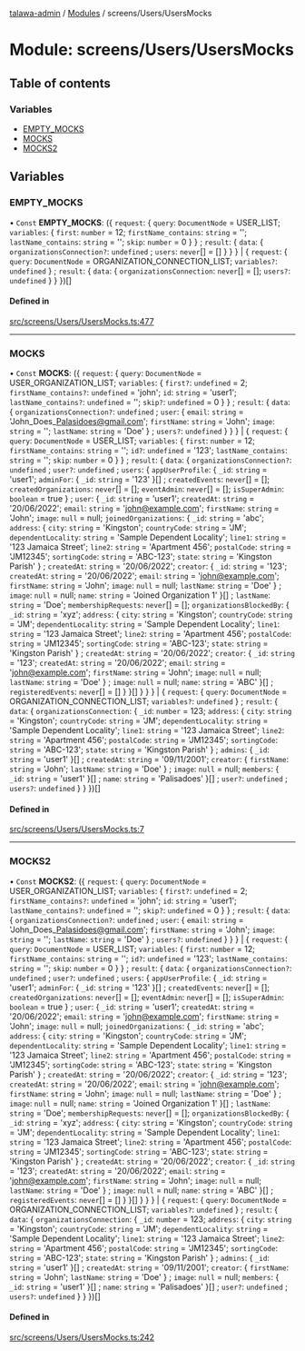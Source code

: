 [talawa-admin](../README.md) / [Modules](../modules.md) / screens/Users/UsersMocks

# Module: screens/Users/UsersMocks

## Table of contents

### Variables

- [EMPTY\_MOCKS](screens_Users_UsersMocks.md#empty_mocks)
- [MOCKS](screens_Users_UsersMocks.md#mocks)
- [MOCKS2](screens_Users_UsersMocks.md#mocks2)

## Variables

### EMPTY\_MOCKS

• `Const` **EMPTY\_MOCKS**: (\{ `request`: \{ `query`: `DocumentNode` = USER\_LIST; `variables`: \{ `first`: `number` = 12; `firstName_contains`: `string` = ''; `lastName_contains`: `string` = ''; `skip`: `number` = 0 \}  \} ; `result`: \{ `data`: \{ `organizationsConnection?`: `undefined` ; `users`: `never`[] = [] \}  \}  \} \| \{ `request`: \{ `query`: `DocumentNode` = ORGANIZATION\_CONNECTION\_LIST; `variables?`: `undefined`  \} ; `result`: \{ `data`: \{ `organizationsConnection`: `never`[] = []; `users?`: `undefined`  \}  \}  \})[]

#### Defined in

[src/screens/Users/UsersMocks.ts:477](https://github.com/Sahi1l-Kumar/talawa-admin/blob/3d595e8/src/screens/Users/UsersMocks.ts#L477)

___

### MOCKS

• `Const` **MOCKS**: (\{ `request`: \{ `query`: `DocumentNode` = USER\_ORGANIZATION\_LIST; `variables`: \{ `first?`: `undefined` = 2; `firstName_contains?`: `undefined` = 'john'; `id`: `string` = 'user1'; `lastName_contains?`: `undefined` = ''; `skip?`: `undefined` = 0 \}  \} ; `result`: \{ `data`: \{ `organizationsConnection?`: `undefined` ; `user`: \{ `email`: `string` = 'John\_Does\_Palasidoes@gmail.com'; `firstName`: `string` = 'John'; `image`: `string` = ''; `lastName`: `string` = 'Doe' \} ; `users?`: `undefined`  \}  \}  \} \| \{ `request`: \{ `query`: `DocumentNode` = USER\_LIST; `variables`: \{ `first`: `number` = 12; `firstName_contains`: `string` = ''; `id?`: `undefined` = '123'; `lastName_contains`: `string` = ''; `skip`: `number` = 0 \}  \} ; `result`: \{ `data`: \{ `organizationsConnection?`: `undefined` ; `user?`: `undefined` ; `users`: \{ `appUserProfile`: \{ `_id`: `string` = 'user1'; `adminFor`: \{ `_id`: `string` = '123' \}[] ; `createdEvents`: `never`[] = []; `createdOrganizations`: `never`[] = []; `eventAdmin`: `never`[] = []; `isSuperAdmin`: `boolean` = true \} ; `user`: \{ `_id`: `string` = 'user1'; `createdAt`: `string` = '20/06/2022'; `email`: `string` = 'john@example.com'; `firstName`: `string` = 'John'; `image`: ``null`` = null; `joinedOrganizations`: \{ `_id`: `string` = 'abc'; `address`: \{ `city`: `string` = 'Kingston'; `countryCode`: `string` = 'JM'; `dependentLocality`: `string` = 'Sample Dependent Locality'; `line1`: `string` = '123 Jamaica Street'; `line2`: `string` = 'Apartment 456'; `postalCode`: `string` = 'JM12345'; `sortingCode`: `string` = 'ABC-123'; `state`: `string` = 'Kingston Parish' \} ; `createdAt`: `string` = '20/06/2022'; `creator`: \{ `_id`: `string` = '123'; `createdAt`: `string` = '20/06/2022'; `email`: `string` = 'john@example.com'; `firstName`: `string` = 'John'; `image`: ``null`` = null; `lastName`: `string` = 'Doe' \} ; `image`: ``null`` = null; `name`: `string` = 'Joined Organization 1' \}[] ; `lastName`: `string` = 'Doe'; `membershipRequests`: `never`[] = []; `organizationsBlockedBy`: \{ `_id`: `string` = 'xyz'; `address`: \{ `city`: `string` = 'Kingston'; `countryCode`: `string` = 'JM'; `dependentLocality`: `string` = 'Sample Dependent Locality'; `line1`: `string` = '123 Jamaica Street'; `line2`: `string` = 'Apartment 456'; `postalCode`: `string` = 'JM12345'; `sortingCode`: `string` = 'ABC-123'; `state`: `string` = 'Kingston Parish' \} ; `createdAt`: `string` = '20/06/2022'; `creator`: \{ `_id`: `string` = '123'; `createdAt`: `string` = '20/06/2022'; `email`: `string` = 'john@example.com'; `firstName`: `string` = 'John'; `image`: ``null`` = null; `lastName`: `string` = 'Doe' \} ; `image`: ``null`` = null; `name`: `string` = 'ABC' \}[] ; `registeredEvents`: `never`[] = [] \}  \}[]  \}  \}  \} \| \{ `request`: \{ `query`: `DocumentNode` = ORGANIZATION\_CONNECTION\_LIST; `variables?`: `undefined`  \} ; `result`: \{ `data`: \{ `organizationsConnection`: \{ `_id`: `number` = 123; `address`: \{ `city`: `string` = 'Kingston'; `countryCode`: `string` = 'JM'; `dependentLocality`: `string` = 'Sample Dependent Locality'; `line1`: `string` = '123 Jamaica Street'; `line2`: `string` = 'Apartment 456'; `postalCode`: `string` = 'JM12345'; `sortingCode`: `string` = 'ABC-123'; `state`: `string` = 'Kingston Parish' \} ; `admins`: \{ `_id`: `string` = 'user1' \}[] ; `createdAt`: `string` = '09/11/2001'; `creator`: \{ `firstName`: `string` = 'John'; `lastName`: `string` = 'Doe' \} ; `image`: ``null`` = null; `members`: \{ `_id`: `string` = 'user1' \}[] ; `name`: `string` = 'Palisadoes' \}[] ; `user?`: `undefined` ; `users?`: `undefined`  \}  \}  \})[]

#### Defined in

[src/screens/Users/UsersMocks.ts:7](https://github.com/Sahi1l-Kumar/talawa-admin/blob/3d595e8/src/screens/Users/UsersMocks.ts#L7)

___

### MOCKS2

• `Const` **MOCKS2**: (\{ `request`: \{ `query`: `DocumentNode` = USER\_ORGANIZATION\_LIST; `variables`: \{ `first?`: `undefined` = 2; `firstName_contains?`: `undefined` = 'john'; `id`: `string` = 'user1'; `lastName_contains?`: `undefined` = ''; `skip?`: `undefined` = 0 \}  \} ; `result`: \{ `data`: \{ `organizationsConnection?`: `undefined` ; `user`: \{ `email`: `string` = 'John\_Does\_Palasidoes@gmail.com'; `firstName`: `string` = 'John'; `image`: `string` = ''; `lastName`: `string` = 'Doe' \} ; `users?`: `undefined`  \}  \}  \} \| \{ `request`: \{ `query`: `DocumentNode` = USER\_LIST; `variables`: \{ `first`: `number` = 12; `firstName_contains`: `string` = ''; `id?`: `undefined` = '123'; `lastName_contains`: `string` = ''; `skip`: `number` = 0 \}  \} ; `result`: \{ `data`: \{ `organizationsConnection?`: `undefined` ; `user?`: `undefined` ; `users`: \{ `appUserProfile`: \{ `_id`: `string` = 'user1'; `adminFor`: \{ `_id`: `string` = '123' \}[] ; `createdEvents`: `never`[] = []; `createdOrganizations`: `never`[] = []; `eventAdmin`: `never`[] = []; `isSuperAdmin`: `boolean` = true \} ; `user`: \{ `_id`: `string` = 'user1'; `createdAt`: `string` = '20/06/2022'; `email`: `string` = 'john@example.com'; `firstName`: `string` = 'John'; `image`: ``null`` = null; `joinedOrganizations`: \{ `_id`: `string` = 'abc'; `address`: \{ `city`: `string` = 'Kingston'; `countryCode`: `string` = 'JM'; `dependentLocality`: `string` = 'Sample Dependent Locality'; `line1`: `string` = '123 Jamaica Street'; `line2`: `string` = 'Apartment 456'; `postalCode`: `string` = 'JM12345'; `sortingCode`: `string` = 'ABC-123'; `state`: `string` = 'Kingston Parish' \} ; `createdAt`: `string` = '20/06/2022'; `creator`: \{ `_id`: `string` = '123'; `createdAt`: `string` = '20/06/2022'; `email`: `string` = 'john@example.com'; `firstName`: `string` = 'John'; `image`: ``null`` = null; `lastName`: `string` = 'Doe' \} ; `image`: ``null`` = null; `name`: `string` = 'Joined Organization 1' \}[] ; `lastName`: `string` = 'Doe'; `membershipRequests`: `never`[] = []; `organizationsBlockedBy`: \{ `_id`: `string` = 'xyz'; `address`: \{ `city`: `string` = 'Kingston'; `countryCode`: `string` = 'JM'; `dependentLocality`: `string` = 'Sample Dependent Locality'; `line1`: `string` = '123 Jamaica Street'; `line2`: `string` = 'Apartment 456'; `postalCode`: `string` = 'JM12345'; `sortingCode`: `string` = 'ABC-123'; `state`: `string` = 'Kingston Parish' \} ; `createdAt`: `string` = '20/06/2022'; `creator`: \{ `_id`: `string` = '123'; `createdAt`: `string` = '20/06/2022'; `email`: `string` = 'john@example.com'; `firstName`: `string` = 'John'; `image`: ``null`` = null; `lastName`: `string` = 'Doe' \} ; `image`: ``null`` = null; `name`: `string` = 'ABC' \}[] ; `registeredEvents`: `never`[] = [] \}  \}[]  \}  \}  \} \| \{ `request`: \{ `query`: `DocumentNode` = ORGANIZATION\_CONNECTION\_LIST; `variables?`: `undefined`  \} ; `result`: \{ `data`: \{ `organizationsConnection`: \{ `_id`: `number` = 123; `address`: \{ `city`: `string` = 'Kingston'; `countryCode`: `string` = 'JM'; `dependentLocality`: `string` = 'Sample Dependent Locality'; `line1`: `string` = '123 Jamaica Street'; `line2`: `string` = 'Apartment 456'; `postalCode`: `string` = 'JM12345'; `sortingCode`: `string` = 'ABC-123'; `state`: `string` = 'Kingston Parish' \} ; `admins`: \{ `_id`: `string` = 'user1' \}[] ; `createdAt`: `string` = '09/11/2001'; `creator`: \{ `firstName`: `string` = 'John'; `lastName`: `string` = 'Doe' \} ; `image`: ``null`` = null; `members`: \{ `_id`: `string` = 'user1' \}[] ; `name`: `string` = 'Palisadoes' \}[] ; `user?`: `undefined` ; `users?`: `undefined`  \}  \}  \})[]

#### Defined in

[src/screens/Users/UsersMocks.ts:242](https://github.com/Sahi1l-Kumar/talawa-admin/blob/3d595e8/src/screens/Users/UsersMocks.ts#L242)
